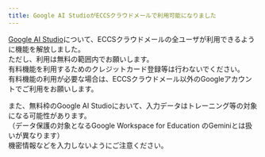 ```yaml
---
title: Google AI StudioがECCSクラウドメールで利用可能になりました
---
```

[Google AI Studio](https://aistudio.google.com/)について、ECCSクラウドメールの全ユーザが利用できるように機能を解放しました。  
ただし、利用は無料の範囲内でお願いします。  
有料機能を利用するためのクレジットカード登録等は行わないでください。  
有料機能の利用が必要な場合は、ECCSクラウドメール以外のGoogleアカウントでご利用をお願いします。  

また、無料枠のGoogle AI Studioにおいて、入力データはトレーニング等の対象になる可能性があります。  
（データ保護の対象となるGoogle Workspace for Education のGeminiとは扱いが異なります）  
機密情報などを入力しないようにご注意ください。
